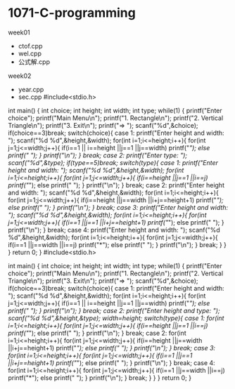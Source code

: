 # 1071-C-programming

week01
* ctof.cpp
* wel.cpp
* 公式解.cpp
 
week02
* year.cpp
* sec.cpp
#include<stdio.h>

int main()
{
    int choice;
    int height;
    int width;
    int type;
    while(1)
    {
        printf("Enter choice");
        printf("Main Menu\n");
        printf("1. Rectangle\n");
        printf("2. Vertical Triangle\n");
        printf("3. Exit\n");
        printf("=> ");
        scanf("%d",&choice);
        if(choice==3)break;
        switch(choice){
        case 1:
            printf("Enter height and width: ");
            scanf("%d %d",&height,&width);
            for(int i=1;i<=height;i++){
                for(int j=1;j<=width;j++){
                    if(i==1 || i==height ||j==1 ||j==width)
                        printf("*");
                    else
                        printf(" ");
            }
            printf("\n");
            }
            break;
        case 2:
            printf("Enter type: ");
            scanf("%d",&type);
            if(type==5)break;
            switch(type){
            case 1:
                printf("Enter height and width: ");
                scanf("%d %d",&height,&width);
                for(int i=1;i<=height;i++){
                    for(int j=1;j<=width;j++){
                        if(i==height ||j==1 ||i==j)
                            printf("*");
                        else
                            printf(" ");
                    }
                    printf("\n");
                }
                break;
            case 2:
                printf("Enter height and width: ");
                scanf("%d %d",&height,&width);
                for(int i=1;i<=height;i++){
                    for(int j=1;j<=width;j++){
                        if(i==height ||j==width ||i+j==height+1)
                            printf("*");
                        else
                            printf(" ");
                    }
                    printf("\n");
                }
                break;
            case 3:
                 printf("Enter height and width: ");
                 scanf("%d %d",&height,&width);
                 for(int i=1;i<=height;i++){
                     for(int j=1;j<=width;j++){
                         if(i==1 ||j==1 ||i+j==height+1)
                             printf("*");
                         else
                             printf(" ");
                     }
                     printf("\n");
                }
                break;
            case 4:
                 printf("Enter height and width: ");
                 scanf("%d %d",&height,&width);
                 for(int i=1;i<=height;i++){
                     for(int j=1;j<=width;j++){
                        if(i==1 ||j==width ||i==j)
                            printf("*");
                        else
                            printf(" ");
                     }
                     printf("\n");
                 }
                 break;
            }
        }
    }
    return 0;
}
#include<stdio.h>

int main()
{
    int choice;
    int height;
    int width;
    int type;
    while(1)
    {
        printf("Enter choice");
        printf("Main Menu\n");
        printf("1. Rectangle\n");
        printf("2. Vertical Triangle\n");
        printf("3. Exit\n");
        printf("=> ");
        scanf("%d",&choice);
        if(choice==3)break;
        switch(choice){
        case 1:
            printf("Enter height and width: ");
            scanf("%d %d",&height,&width);
            for(int i=1;i<=height;i++){
                for(int j=1;j<=width;j++){
                    if(i==1 || i==height ||j==1 ||j==width)
                        printf("*");
                    else
                        printf(" ");
            }
            printf("\n");
            }
            break;
        case 2:
            printf("Enter height and type: ");
            scanf("%d %d",&height,&type);
            width=height;
            switch(type){
            case 1:
                for(int i=1;i<=height;i++){
                    for(int j=1;j<=width;j++){
                        if(i==height ||j==1 ||i==j)
                            printf("*");
                        else
                            printf(" ");
                    }
                    printf("\n");
                }
                break;
            case 2:
                for(int i=1;i<=height;i++){
                    for(int j=1;j<=width;j++){
                        if(i==height ||j==width ||i+j==height+1)
                            printf("*");
                        else
                            printf(" ");
                    }
                    printf("\n");
                }
                break;
            case 3:
                 for(int i=1;i<=height;i++){
                     for(int j=1;j<=width;j++){
                         if(i==1 ||j==1 ||i+j==height+1)
                             printf("*");
                         else
                             printf(" ");
                     }
                     printf("\n");
                }
                break;
            case 4:
                 for(int i=1;i<=height;i++){
                     for(int j=1;j<=width;j++){
                        if(i==1 ||j==width ||i==j)
                            printf("*");
                        else
                            printf(" ");
                     }
                     printf("\n");
                 }
                 break;
            }
        }
    }
    return 0;
}

